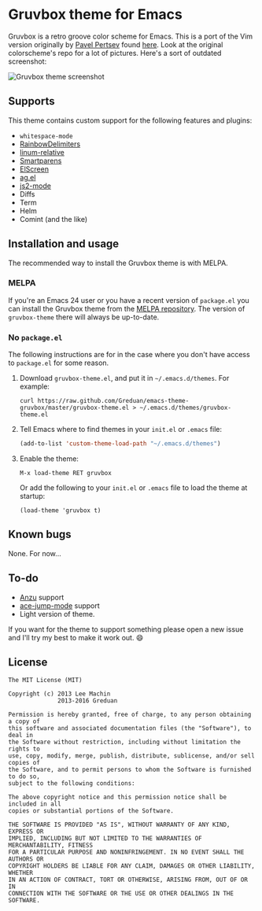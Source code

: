 # Gruvbox theme for Emacs

Gruvbox is a retro groove color scheme for Emacs. This is a port of the Vim
version originally by [Pavel Pertsev](https://github.com/morhetz) found
[here](https://github.com/morhetz/gruvbox).  Look at the original colorscheme's
repo for a lot of pictures.  Here's a sort of outdated screenshot:

![Gruvbox theme screenshot](/screenshot.jpg "Gruvbox theme screenshot")


## Supports

This theme contains custom support for the following features and plugins:

- `whitespace-mode`
- [RainbowDelimiters](http://www.emacswiki.org/emacs/RainbowDelimiters)
- [linum-relative](https://github.com/emacsmirror/linum-relative)
- [Smartparens](https://github.com/Fuco1/smartparens)
- [ElScreen](https://github.com/knu/elscreen)
- [ag.el](https://github.com/Wilfred/ag.el)
- [js2-mode](https://github.com/mooz/js2-mode)
- Diffs
- Term
- Helm
- Comint (and the like)

## Installation and usage

The recommended way to install the Gruvbox theme is with MELPA.

### MELPA

If you're an Emacs 24 user or you have a recent version of `package.el` you can
install the Gruvbox theme from the [MELPA
repository](http://melpa.milkbox.net/#/gruvbox-theme). The version of
`gruvbox-theme` there will always be up-to-date.

### No `package.el`

The following instructions are for in the case where you don't have access to
`package.el` for some reason.

1. Download `gruvbox-theme.el`, and put it in `~/.emacs.d/themes`. For example:
   ```shell
   curl https://raw.github.com/Greduan/emacs-theme-gruvbox/master/gruvbox-theme.el > ~/.emacs.d/themes/gruvbox-theme.el
   ```

1. Tell Emacs where to find themes in your `init.el` or `.emacs` file:
   ```lisp
   (add-to-list 'custom-theme-load-path "~/.emacs.d/themes")
   ```

1. Enable the theme:
   ```
   M-x load-theme RET gruvbox
   ```
   Or add the following to your `init.el` or `.emacs` file to load the theme at startup:
   ```
   (load-theme 'gruvbox t)
   ```


## Known bugs

None.  For now...


## To-do

- [Anzu](https://github.com/syohex/emacs-anzu#customization) support
- [ace-jump-mode](https://github.com/winterTTr/ace-jump-mode/blob/8351e2df4fbbeb2a4003f2fb39f46d33803f3dac/ace-jump-mode.el#L287) support
- Light version of theme.

If you want for the theme to support something please open a new issue and I'll
try my best to make it work out. :smile:


## License

```
The MIT License (MIT)

Copyright (c) 2013 Lee Machin
              2013-2016 Greduan

Permission is hereby granted, free of charge, to any person obtaining a copy of
this software and associated documentation files (the "Software"), to deal in
the Software without restriction, including without limitation the rights to
use, copy, modify, merge, publish, distribute, sublicense, and/or sell copies of
the Software, and to permit persons to whom the Software is furnished to do so,
subject to the following conditions:

The above copyright notice and this permission notice shall be included in all
copies or substantial portions of the Software.

THE SOFTWARE IS PROVIDED "AS IS", WITHOUT WARRANTY OF ANY KIND, EXPRESS OR
IMPLIED, INCLUDING BUT NOT LIMITED TO THE WARRANTIES OF MERCHANTABILITY, FITNESS
FOR A PARTICULAR PURPOSE AND NONINFRINGEMENT. IN NO EVENT SHALL THE AUTHORS OR
COPYRIGHT HOLDERS BE LIABLE FOR ANY CLAIM, DAMAGES OR OTHER LIABILITY, WHETHER
IN AN ACTION OF CONTRACT, TORT OR OTHERWISE, ARISING FROM, OUT OF OR IN
CONNECTION WITH THE SOFTWARE OR THE USE OR OTHER DEALINGS IN THE SOFTWARE.
```
